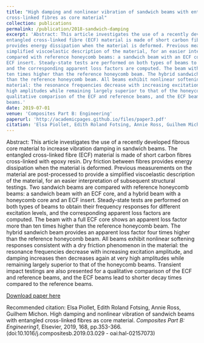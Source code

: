 ```yaml
---
title: "High damping and nonlinear vibration of sandwich beams with entangled
cross-linked fibres as core material"
collection: publications
permalink: /publication/2018-sandwich-damping
excerpt: 'Abstract: This article investigates the use of a recently developed fibrous core material to increase vibration damping in sandwich beams. The
entangled cross-linked fibre (ECF) material is made of short carbon fibres cross-linked with epoxy resin. Dry friction between fibres
provides energy dissipation when the material is deformed. Previous measurements on the material are post-processed to provide a
simplified viscoelastic description of the material, for an easier interpretation of subsequent structural testings. Two sandwich beams are
compared with reference honeycomb beams: a sandwich beam with an ECF core, and a hybrid beam with a honeycomb core and an
ECF insert. Steady-state tests are performed on both types of beams to obtain their frequency responses for different excitation levels,
and the corresponding apparent loss factors are computed. The beam with a full ECF core shows an apparent loss factor more than
ten times higher than the reference honeycomb beam. The hybrid sandwich beam provides an apparent loss factor four times higher
than the reference honeycomb beam. All beams exhibit nonlinear softening responses consistent with a dry friction phenomenon in the
material: the resonance frequencies decrease with increasing excitation amplitude, and damping increases then decreases again at very
high amplitudes while remaining largely superior to that of the honeycomb beams. Transient impact testings are also presented for a
qualitative comparison of the ECF and reference beams, and the ECF beams lead to shorter decay times compared to the reference
beams.'
date: 2019-07-01
venue: 'Composites Part B: Engineering'
paperurl: 'http://academicpages.github.io/files/paper3.pdf'
citation: 'Elsa Piollet, Edith Roland Fotsing, Annie Ross, Guilhem Michon. High damping and nonlinear vibration of sandwich beams with entangled cross-linked fibres as core material. <i>Composites Part B: Engineering1</i>, Elsevier, 2019, 168, pp.353-366. (doi:10.1016/j.compositesb.2019.03.029 - oai:hal-02157073)'
---
```

Abstract: This article investigates the use of a recently developed fibrous core material to increase vibration damping in sandwich beams. The
entangled cross-linked fibre (ECF) material is made of short carbon fibres cross-linked with epoxy resin. Dry friction between fibres
provides energy dissipation when the material is deformed. Previous measurements on the material are post-processed to provide a
simplified viscoelastic description of the material, for an easier interpretation of subsequent structural testings. Two sandwich beams are
compared with reference honeycomb beams: a sandwich beam with an ECF core, and a hybrid beam with a honeycomb core and an
ECF insert. Steady-state tests are performed on both types of beams to obtain their frequency responses for different excitation levels,
and the corresponding apparent loss factors are computed. The beam with a full ECF core shows an apparent loss factor more than
ten times higher than the reference honeycomb beam. The hybrid sandwich beam provides an apparent loss factor four times higher
than the reference honeycomb beam. All beams exhibit nonlinear softening responses consistent with a dry friction phenomenon in the
material: the resonance frequencies decrease with increasing excitation amplitude, and damping increases then decreases again at very
high amplitudes while remaining largely superior to that of the honeycomb beams. Transient impact testings are also presented for a
qualitative comparison of the ECF and reference beams, and the ECF beams lead to shorter decay times compared to the reference
beams.

[Download paper here](http://academicpages.github.io/files/paper3.pdf)

Recommended citation: Elsa Piollet, Edith Roland Fotsing, Annie Ross, Guilhem Michon. High damping and nonlinear vibration of sandwich beams with entangled cross-linked fibres as core material. <i>Composites Part B: Engineering1</i>, Elsevier, 2019, 168, pp.353-366. (doi:10.1016/j.compositesb.2019.03.029 - oai:hal-02157073)